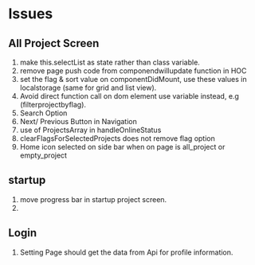 # Issues
## All Project Screen
1) make this.selectList as state rather than class variable.
2) remove page push code from componendwillupdate function in HOC
3) set the flag & sort value on componentDidMount, use these values in localstorage (same for grid and list view).
4) Avoid direct function call on dom element use variable instead, e.g (filterprojectbyflag).
5) Search Option
6) Next/ Previous Button in Navigation
7) use of ProjectsArray in handleOnlineStatus 
8) clearFlagsForSelectedProjects does not remove flag option
9) Home icon selected on side bar when on page is all_project or empty_project

## startup
1) move progress bar in startup project screen.
2) 

## Login
1) Setting Page should get the data from Api for profile information.
